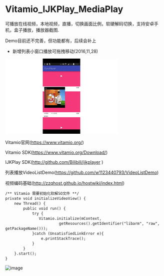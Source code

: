 # Vitamio_IJKPlay_MediaPlay
可播放在线视频，本地视频，直播，切换画面比例，软硬解码切换，支持安卓手机，盒子播放，播放器截图.

Demo目前还不完善，但功能都有，后续会补上
- 新增列表小窗口播放可拖拽移动(2016,11,28)


![image](https://github.com/gcoldcoffee/Vitamio_IJKPlay_MediaPlay/blob/master/image/update2.gif)

Vitamio官网(https://www.vitamio.org/)

Vitamio SDK(https://www.vitamio.org/Download/)

IJKPlay SDK(http://github.com/Bilibili/ijkplayer )

列表播放VideoListDemo(https://github.com/w1123440793/VideoListDemo)

视频编码基础(http://zzqhost.github.io/hostwiki/index.html)

    /** Vitamio 需要初始化软解SO文件 **/
    private void initializeVideoView() {
        new Thread() {
            public void run() {
                try {
                   Vitamio.initialize(mContext,
                            getResources().getIdentifier("libarm", "raw", getPackageName()));
                }catch (UnsatisfiedLinkError e){
                    e.printStackTrace();
                }
            }
        }.start();
    }


![image](https://github.com/gcoldcoffee/Vitamio_IJKPlay_MediaPlay/blob/master/image/video.gif)
